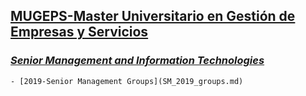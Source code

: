 ## [MUGEPS-Master Universitario en Gestión de Empresas y Servicios](http://www.upv.es/entidades/ADE/infoweb/fade/info/637617normalc.html    )
### [*Senior Management and Information Technologies*](http://www.upv.es/titulaciones/MUGEPS/menu_1014778c.html)
    - [2019-Senior Management Groups](SM_2019_groups.md)